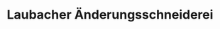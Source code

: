 ---
title: "Laubacher Änderungsschneiderei"
url: /berlin/laubacher-aenderungsschneiderei/
shop: Schneiderei
---